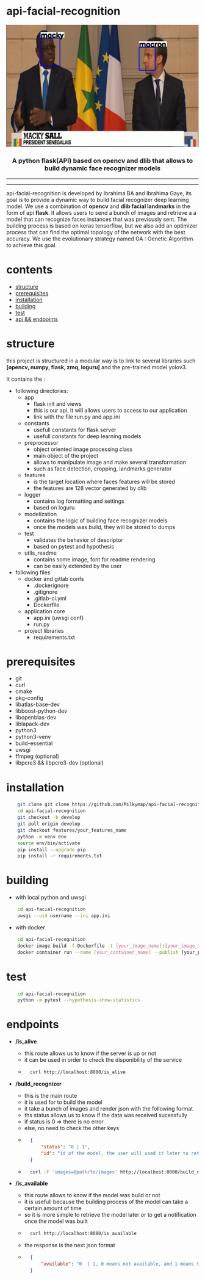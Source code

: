 # api-facial-recognition

<p align="center"> 
  <img src="./utils_readme/images/macky_macron.png" width="640">
  <h3 align="center">
    A python flask(API) based on opencv and dlib that allows to build dynamic face recognizer models
  </h3>  
</p>

---
---

api-facial-recognition is developed by Ibrahima BA and Ibrahima Gaye, its goal is to provide a dynamic way to build facial recognizer deep learning model. We use a combination of **opencv** and **dlib facial landmarks** in the form of api **flask**. It allows users to send a bunch of images and retrieve a a model that can recognize faces instances that was previously sent. The building process is based on keras tensorflow, but we also add an optimizer process that can find the optimal topology of the network with the best accuracy. We use the evolutionary strategy named GA : Genetic Algorithm to achieve this goal. 

# contents
* [structure](#structure)
* [prerequisites](#prerequisites)
* [installation](#installation)
* [building](#building)
* [test](#test)
* [api && endpoints](#endpoints)

# structure

this project is structured in a modular way is to link to several libraries such **[opencv, numpy, flask, zmq, loguru]** and the pre-trained model yolov3.

It contains the :
* following directories:
    * app
        * flask init and views 
        * this is our api, it will allows users to access to our application 
        * link with the file run.py and app.ini
    * constants
        * usefull constants for flask server 
        * usefull constants for deep learning models
    * preprocessor
        * object oriented image processing class 
        * main object of the project 
        * allows to manipulate image and make several transformation
        * such as face detection, cropping, landmarks generator
    * features
        * is the target location where faces features will be stored 
        * the features are 128 vector generated by dlib   
    * logger
        * contains log formatting and settings
        * based on loguru 
    * modelization
        * contains the logic of building face recognizer models  
        * once the models was build, they will be stored to dumps 
    * test
        * validates the behavior of descriptor
        * based on pytest and hypothesis 
    * utils_readme
        * contains some image, font for readme rendering 
        * can be easily extended by the user 
* following files
    * docker and gitlab confs
        * .dockerignore
        * .gitignore
        * .gitlab-ci.yml
        * Dockerfile
    * application core
        * app.ini (uwsgi conf) 
        * run.py
    * project libraries
        * requirements.txt 



# prerequisites
* git
* curl
* cmake 
* pkg-config 
* libatlas-base-dev 
* libboost-python-dev 
* libopenblas-dev 
* liblapack-dev
* python3
* python3-venv 
* build-essential
* uwsgi 
* ffmpeg (optional) 
* libpcre3 && libpcre3-dev (optional)

# installation
```bash
    git clone git clone https://github.com/Milkymap/api-facial-recognition.git
    cd api-facial-recognition
    git checkout -b develop 
    git pull origin develop 
    git checkout features/your_features_name
    python -m venv env 
    source env/bin/activate 
    pip install --upgrade pip 
    pip install -r requirements.txt 
```

# building

* with local python and uwsgi  
```bash  
    cd api-facial-recognition
    uwsgi --uid username --ini app.ini
```

* with docker 
```bash
    cd api-facial-recognition
    docker image build -f Dockerfile -t [your_image_name]:[your_image_tag] ./
    docker container run --name [your_container_name] --publish [your_port, choose 8080]:8080 --rm your_image_name:your_image_tag  
```

# test
```bash
    cd api-facial-recognition
    python -m pytest --hypothesis-show-statistics
```

# endpoints 
* **/is_alive**
    * this route allows us to know if the server is up or not 
    * it can be used in order to check the disponibility of the service
    * ```bash
        curl http://localhost:8080/is_alive
      ```
* **/build_recognizer**
    * this is the main route 
    * it is used for to build the model  
    * it take a bunch of images and render json with the following format 
    * ths status allows us to know if the data was received sucessfully 
    * if status is 0 => there is no error  
    * else, no need to check the other keys 
    * ```json
        {
            "status": "0 | 1",
            "id": "id of the model, the user will used it later to retrieve the model" 
        }
      ```
    * ```bash
        curl -F 'images=@path/to/images' http://localhost:8080/build_recognizer
      ```

* **/is_available**
    * this route allows to know if the model was build or not 
    * it is usefull because the building process of the model can take a certain amount of time 
    * so it is more simple to retrieve the model later or to get a notification once the model was built 
    * ```bash
        curl http://localhost:8080/is_available 
      ```
    * the response is the next json format 
    * ```json
        {
            "available": "0  | 1, 0 means not available, and 1 means the model was built and ready to be downloaded"  
        }
      ```